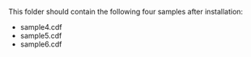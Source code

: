 This folder should contain the following four samples after installation:

- sample4.cdf
- sample5.cdf
- sample6.cdf
